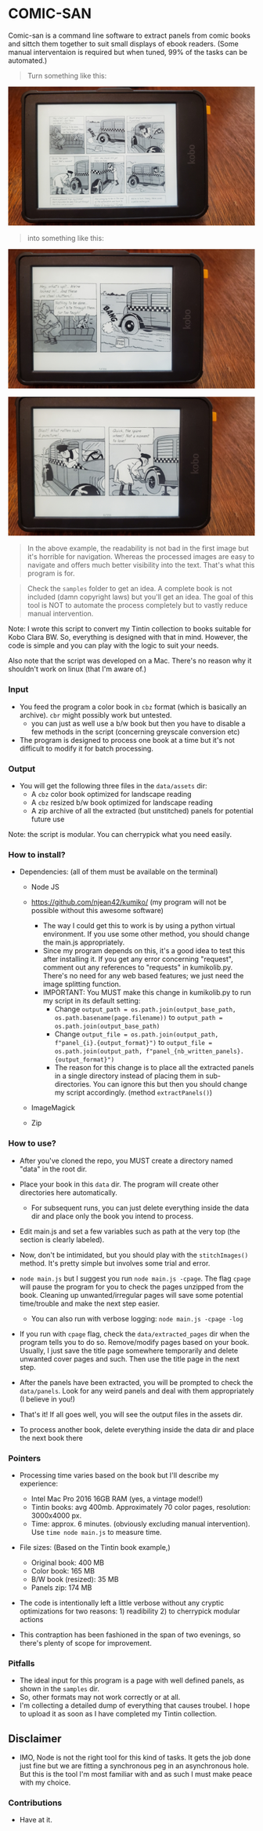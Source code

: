 # COMIC-SAN

Comic-san is a command line software to extract panels from comic books and sittch them together to suit 
small displays of ebook readers. (Some manual interventaion is required but when tuned, 99% of the tasks can be 
automated.)

> Turn something like this:

![original_iamge](https://github.com/dvnlgls/comic-san/blob/master/samples/for_read_me/original.jpg)

> into something like this:

![readable_image](https://github.com/dvnlgls/comic-san/blob/master/samples/for_read_me/p1.jpg)

![readable_image](https://github.com/dvnlgls/comic-san/blob/master/samples/for_read_me/p2.jpg)

> In the above example, the readability is not bad in the first image but it's horrible for navigation. Whereas the processed images
are easy to navigate and offers much better visibility into the text. That's what this program is for.

> Check the `samples` folder to get an idea. A complete book is not included (damn copyright laws) but you'll get an idea. The goal of
this tool is NOT to automate the process completely but to vastly reduce manual intervention. 

Note: I wrote this script to convert my Tintin collection to books suitable for Kobo Clara BW. So, everything is designed with 
that in mind. However, the code is simple and you can play with the logic to suit your needs.

Also note that the script was developed on a Mac. There's no reason why it shouldn't work on linux (that I'm aware of.)

### Input
- You feed the program a color book in `cbz` format (which is basically an archive). `cbr` might possibly work but untested.
  - you can just as well use a b/w book but then you have to disable a few methods in the script (concerning greyscale conversion etc)
- The program is designed to process one book at a time but it's not difficult to modify it for batch processing.

### Output
- You will get the following three files in the `data/assets` dir:
  - A `cbz` color book optimized for landscape reading
  - A `cbz` resized b/w book optimized for landscape reading
  - A zip archive of all the extracted (but unstitched) panels for potential future use

Note: the script is modular. You can cherrypick what you need easily.

### How to install?

- Dependencies: (all of them must be available on the terminal)
  - Node JS

  - https://github.com/njean42/kumiko/ (my program will not be possible without this awesome software)
    - The way I could get this to work is by using a python virtual environment. If you use some other 
    method, you should change the main.js appropriately.
    - Since my program depends on this, it's a good idea to test this after installing it. If you get
    any error concerning "request", comment out any references to "requests" in kumikolib.py. There's no need for any
    web based features; we just need the image splitting function.
    - IMPORTANT: You MUST make this change in kumikolib.py to run my script in its default setting:
      - Change `output_path = os.path.join(output_base_path, os.path.basename(page.filename))` to `output_path = os.path.join(output_base_path)`
      - Change `output_file = os.path.join(output_path, f"panel_{i}.{output_format}")` to `output_file = os.path.join(output_path, f"panel_{nb_written_panels}.{output_format}")`
      - The reason for this change is to place all the extracted panels in a single directory instead of placing them in 
      sub-directories. You can ignore this but then you should change my script accordingly. (method `extractPanels()`)
  
  - ImageMagick

  - Zip
  
### How to use?

- After you've cloned the repo, you MUST create a directory named "data" in the root dir.

- Place your book in this `data` dir. The program will create other directories here 
automatically.
  - For subsequent runs, you can just delete everything inside the data dir and place only the book you intend to process.

- Edit main.js and set a few variables such as path at the very top (the section is clearly labeled).

- Now, don't be intimidated, but you should play with the `stitchImages()` method. It's pretty simple but involves some trial and error. 

- `node main.js` but I suggest you run `node main.js -cpage`. The flag `cpage` will pause the program for you to
check the pages unzipped from the book. Cleaning up unwanted/irregular pages will save some potential time/trouble and make the next
step easier.
  - You can also run with verbose logging: `node main.js -cpage -log`

- If you run with `cpage` flag, check the `data/extracted_pages` dir when the program tells you to do so. Remove/modify pages based on your book. Usually, I just save the title page somewhere temporarily and delete unwanted cover pages and such. Then use the title page in the next step.

- After the panels have been extracted, you will be prompted to check the `data/panels`. Look for any weird panels and deal with them
appropriately (I believe in you!)

- That's it! If all goes well, you will see the output files in the assets dir.

- To process another book, delete everything inside the data dir and place the next book there

### Pointers

- Processing time varies based on the book but I'll describe my experience:
  - Intel Mac Pro 2016 16GB RAM (yes, a vintage model!)
  - Tintin books: avg 400mb. Approximately 70 color pages, resolution: 3000x4000 px.
  - Time: approx. 6 minutes. (obviously excluding manual intervention). Use `time node main.js` to measure time.

- File sizes:
  (Based on the Tintin book example,)
  - Original book: 400 MB
  - Color book: 165 MB
  - B/W book (resized): 35 MB
  - Panels zip: 174 MB

- The code is intentionally left a little verbose without any cryptic optimizations for two reasons: 1) readibility 2) to cherrypick modular actions

- This contraption has been fashioned in the span of two evenings, so there's plenty of scope for improvement.

### Pitfalls

- The ideal input for this program is a page with well defined panels, as shown in the `samples` dir.
- So, other formats may not work correctly or at all.
- I'm collecting a detailed dump of everything that causes troubel. I hope to upload it as soon as I have completed my Tintin collection.

## Disclaimer

- IMO, Node is not the right tool for this kind of tasks. It gets the job done just fine but we are fitting a synchronous peg in an
asynchronous hole. But this is the tool I'm most familiar with and as such I must make peace with my choice.

### Contributions

- Have at it. 